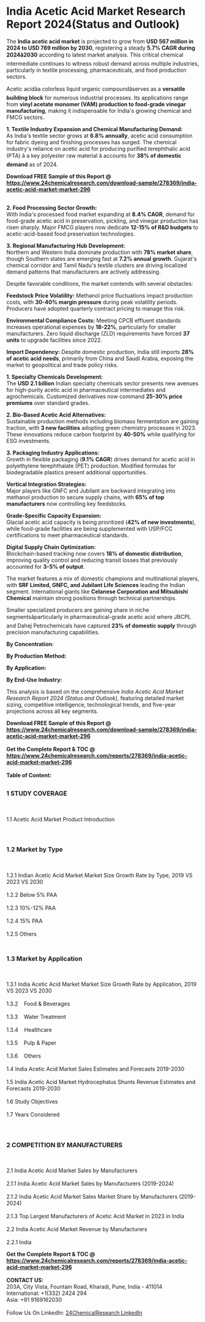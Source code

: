 <h1>India Acetic Acid Market Research Report 2024(Status and Outlook)</h1><p>The <strong>India acetic acid market</strong> is projected to grow from <strong>USD 567 million in 2024 to USD 789 million by 2030</strong>, registering a steady <strong>5.7% CAGR during 2024â2030</strong> according to latest market analysis. This critical chemical intermediate continues to witness robust demand across multiple industries, particularly in textile processing, pharmaceuticals, and food production sectors.</p><p>Acetic acidâa colorless liquid organic compoundâserves as a <strong>versatile building block</strong> for numerous industrial processes. Its applications range from <strong>vinyl acetate monomer (VAM) production to food-grade vinegar manufacturing</strong>, making it indispensable for India's growing chemical and FMCG sectors.</p><p><strong>1. Textile Industry Expansion and Chemical Manufacturing Demand:</strong><br>
As India's textile sector grows at <strong>6.8% annually</strong>, acetic acid consumption for fabric dyeing and finishing processes has surged. The chemical industry's reliance on acetic acid for producing purified terephthalic acid (PTA) â a key polyester raw material â accounts for <strong>38% of domestic demand</strong> as of 2024.</p><div><b>Download FREE Sample of this Report @ 
            <a href="https://www.24chemicalresearch.com/download-sample/278369/india-acetic-acid-market-market-296">
            https://www.24chemicalresearch.com/download-sample/278369/india-acetic-acid-market-market-296</a></b></div><br><p><strong>2. Food Processing Sector Growth:</strong><br>
With India's processed food market expanding at <strong>8.4% CAGR</strong>, demand for food-grade acetic acid in preservation, pickling, and vinegar production has risen sharply. Major FMCG players now dedicate <strong>12-15% of R&amp;D budgets</strong> to acetic-acid-based food preservation technologies.</p><p><strong>3. Regional Manufacturing Hub Development:</strong><br>
Northern and Western India dominate production with <strong>78% market share</strong>, though Southern states are emerging fast at <strong>7.2% annual growth</strong>. Gujarat's chemical corridor and Tamil Nadu's textile clusters are driving localized demand patterns that manufacturers are actively addressing.</p><p>Despite favorable conditions, the market contends with several obstacles:</p><p><strong>Feedstock Price Volatility:</strong> Methanol price fluctuations impact production costs, with <strong>30-40% margin pressure</strong> during peak volatility periods. Producers have adopted quarterly contract pricing to manage this risk.</p><p><strong>Environmental Compliance Costs:</strong> Meeting CPCB effluent standards increases operational expenses by <strong>18-22%</strong>, particularly for smaller manufacturers. Zero liquid discharge (ZLD) requirements have forced <strong>37 units</strong> to upgrade facilities since 2022.</p><p><strong>Import Dependency:</strong> Despite domestic production, India still imports <strong>28% of acetic acid needs</strong>, primarily from China and Saudi Arabia, exposing the market to geopolitical and trade policy risks.</p><p><strong>1. Specialty Chemicals Development:</strong><br>
The <strong>USD 2.1 billion</strong> Indian specialty chemicals sector presents new avenues for high-purity acetic acid in pharmaceutical intermediates and agrochemicals. Customized derivatives now command <strong>25-30% price premiums</strong> over standard grades.</p><p><strong>2. Bio-Based Acetic Acid Alternatives:</strong><br>
Sustainable production methods including biomass fermentation are gaining traction, with <strong>3 new facilities</strong> adopting green chemistry processes in 2023. These innovations reduce carbon footprint by <strong>40-50%</strong> while qualifying for ESG investments.</p><p><strong>3. Packaging Industry Applications:</strong><br>
Growth in flexible packaging (<strong>9.1% CAGR</strong>) drives demand for acetic acid in polyethylene terephthalate (PET) production. Modified formulas for biodegradable plastics present additional opportunities.</p><p><strong>Vertical Integration Strategies:</strong><br>
	Major players like GNFC and Jubilant are backward integrating into methanol production to secure supply chains, with <strong>65% of top manufacturers</strong> now controlling key feedstocks.</p><p><strong>Grade-Specific Capacity Expansion:</strong><br>
	Glacial acetic acid capacity is being prioritized (<strong>42% of new investments</strong>), while food-grade facilities are being supplemented with USP/FCC certifications to meet pharmaceutical standards.</p><p><strong>Digital Supply Chain Optimization:</strong><br>
	Blockchain-based tracking now covers <strong>18% of domestic distribution</strong>, improving quality control and reducing transit losses that previously accounted for <strong>3-5% of output</strong>.</p><p>The market features a mix of domestic champions and multinational players, with <strong>SRF Limited, GNFC, and Jubilant Life Sciences</strong> leading the Indian segment. International giants like <strong>Celanese Corporation and Mitsubishi Chemical</strong> maintain strong positions through technical partnerships.</p><p>Smaller specialized producers are gaining share in niche segmentsâparticularly in pharmaceutical-grade acetic acid where JBCPL and Dahej Petrochemicals have captured <strong>23% of domestic supply</strong> through precision manufacturing capabilities.</p><p><strong>By Concentration:</strong></p><p><strong>By Production Method:</strong></p><p><strong>By Application:</strong></p><p><strong>By End-Use Industry:</strong></p><p>This analysis is based on the comprehensive <em>India Acetic Acid Market Research Report 2024 (Status and Outlook)</em>, featuring detailed market sizing, competitive intelligence, technological trends, and five-year projections across all key segments.</p><div><b>Download FREE Sample of this Report @ 
            <a href="https://www.24chemicalresearch.com/download-sample/278369/india-acetic-acid-market-market-296">
            https://www.24chemicalresearch.com/download-sample/278369/india-acetic-acid-market-market-296</a></b></div><br><div><b>Get the Complete Report & TOC @ 
            <a href="https://www.24chemicalresearch.com/reports/278369/india-acetic-acid-market-market-296">
            https://www.24chemicalresearch.com/reports/278369/india-acetic-acid-market-market-296</a></b></div><br>
            <b>Table of Content:</b><p><h2><span style="font-size:16px"><strong>1 STUDY COVERAGE</strong></span></h2><br />
<p>1.1 Acetic Acid Market Product Introduction</p><br />
<h2><span style="font-size:16px"><strong>1.2 Market by Type</strong></span></h2><br />
<p>1.2.1 Indian Acetic Acid Market Market Size Growth Rate by Type, 2019 VS 2023 VS 2030<br /><br />
1.2.2 Below 5% PAA&nbsp;&nbsp; &nbsp;<br /><br />
1.2.3 10%-12% PAA<br /><br />
1.2.4 15% PAA<br /><br />
1.2.5 Others<br /><br />
<h2><span style="font-size:16px"><strong>1.3 Market by Application</strong></span></h2><br />
<p>1.3.1 India Acetic Acid Market Market Size Growth Rate by Application, 2019 VS 2023 VS 2030<br /><br />
1.3.2&nbsp;&nbsp; &nbsp;Food & Beverages<br /><br />
1.3.3&nbsp;&nbsp; &nbsp;Water Treatment<br /><br />
1.3.4&nbsp;&nbsp; &nbsp;Healthcare<br /><br />
1.3.5&nbsp;&nbsp; &nbsp;Pulp & Paper<br /><br />
1.3.6&nbsp;&nbsp; &nbsp;Others<br /><br />
1.4 India Acetic Acid Market Sales Estimates and Forecasts 2019-2030<br /><br />
1.5 India Acetic Acid Market Hydrocephalus Shunts Revenue Estimates and Forecasts 2019-2030<br /><br />
1.6 Study Objectives<br /><br />
1.7 Years Considered</p><br />
<h2><span style="font-size:16px"><strong>2 COMPETITION BY MANUFACTURERS</strong></span></h2><br />
<p>2.1 India Acetic Acid Market Sales by Manufacturers<br /><br />
2.1.1 India Acetic Acid Market Sales by Manufacturers (2019-2024)<br /><br />
2.1.2 India Acetic Acid Market Sales Market Share by Manufacturers (2019-2024)<br /><br />
2.1.3 Top Largest Manufacturers of Acetic Acid Market in 2023 in India<br /><br />
2.2 India Acetic Acid Market Revenue by Manufacturers<br /><br />
2.2.1 India</p><div><b>Get the Complete Report & TOC @ 
            <a href="https://www.24chemicalresearch.com/reports/278369/india-acetic-acid-market-market-296">
            https://www.24chemicalresearch.com/reports/278369/india-acetic-acid-market-market-296</a></b></div><br><b>CONTACT US:</b><br>
            203A, City Vista, Fountain Road, Kharadi, Pune, India - 411014<br>
            International: +1(332) 2424 294<br>
            Asia: +91 9169162030 <br><br>
            Follow Us On LinkedIn: <a href="https://www.linkedin.com/company/24chemicalresearch/">24ChemicalResearch LinkedIn</a>